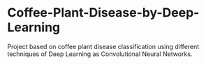 # Coffee-Plant-Disease-by-Deep-Learning
Project based on coffee plant disease classification using different techniques of Deep Learning as Convolutional Neural Networks.
